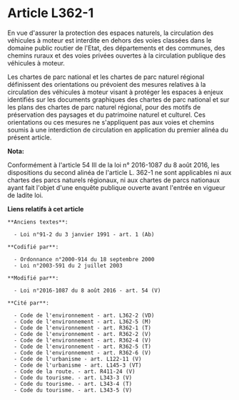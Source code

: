 # Article L362-1

En vue d'assurer la protection des espaces naturels, la circulation des véhicules à moteur est interdite en dehors des voies
classées dans le domaine public routier de l'Etat, des départements et des communes, des chemins ruraux et des voies privées
ouvertes à la circulation publique des véhicules à moteur.

Les chartes de parc national et les chartes de parc naturel régional définissent des orientations ou prévoient des mesures
relatives à la circulation des véhicules à moteur visant à protéger les espaces à enjeux identifiés sur les documents
graphiques des chartes de parc national et sur les plans des chartes de parc naturel régional, pour des motifs de
préservation des paysages et du patrimoine naturel et culturel. Ces orientations ou ces mesures ne s'appliquent pas aux voies
et chemins soumis à une interdiction de circulation en application du premier alinéa du présent article.

**Nota:**

Conformément à l'article 54 III de la loi n° 2016-1087 du 8 août 2016, les dispositions du second alinéa de l'article L.
362-1 ne sont applicables ni aux chartes des parcs naturels régionaux, ni aux chartes de parcs nationaux ayant fait l'objet
d'une enquête publique ouverte avant l'entrée en vigueur de ladite loi.

**Liens relatifs à cet article**

	**Anciens textes**:

	  - Loi n°91-2 du 3 janvier 1991 - art. 1 (Ab)

	**Codifié par**:

	  - Ordonnance n°2000-914 du 18 septembre 2000
	  - Loi n°2003-591 du 2 juillet 2003

	**Modifié par**:

	  - Loi n°2016-1087 du 8 août 2016 - art. 54 (V)

	**Cité par**:

	  - Code de l'environnement - art. L362-2 (VD)
	  - Code de l'environnement - art. L362-5 (M)
	  - Code de l'environnement - art. R362-1 (T)
	  - Code de l'environnement - art. R362-2 (V)
	  - Code de l'environnement - art. R362-4 (V)
	  - Code de l'environnement - art. R362-5 (T)
	  - Code de l'environnement - art. R362-6 (V)
	  - Code de l'urbanisme - art. L122-11 (V)
	  - Code de l'urbanisme - art. L145-3 (VT)
	  - Code de la route. - art. R411-24 (V)
	  - Code du tourisme. - art. L343-3 (V)
	  - Code du tourisme. - art. L343-4 (T)
	  - Code du tourisme. - art. L343-5 (V)
